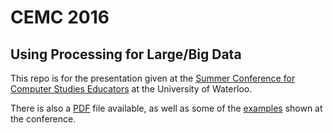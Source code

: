 # CEMC 2016
## Using Processing for Large/Big Data
This repo is for the presentation given at the [Summer Conference for Computer Studies Educators](http://cemc.uwaterloo.ca/events/csteachers.html) at the University of Waterloo.

There is also a [PDF](./PDF) file available, as well as some of the [examples](./Examples) shown at the conference.